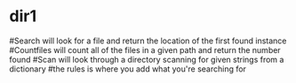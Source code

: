 # dir1
#Search will look for a file and return the location of the first found instance
#Countfiles will count all of the files in a given path and return the number found
#Scan will look through a directory scanning for given strings from a dictionary
 #the rules is where you add what you're searching for
